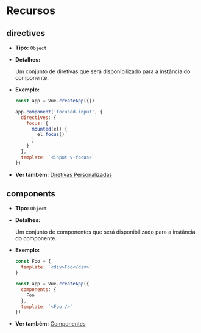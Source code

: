 # Recursos

## directives

- **Tipo:** `Object`

- **Detalhes:**

  Um conjunto de diretivas que será disponibilizado para a instância do componente.

- **Exemplo:**
  ```js
  const app = Vue.createApp({})
  
  app.component('focused-input', {
    directives: {
      focus: {
        mounted(el) {
          el.focus()
        }
      }
    },
    template: `<input v-focus>`
  })
  ```

- **Ver também:** [Diretivas Personalizadas](../guide/custom-directive.html)

## components

- **Tipo:** `Object`

- **Detalhes:**

  Um conjunto de componentes que será disponibilizado para a instância do componente.

- **Exemplo:**
  ```js
  const Foo = {
    template: `<div>Foo</div>`
  }
  
  const app = Vue.createApp({
    components: {
      Foo
    },
    template: `<Foo />`
  })
  ```

- **Ver também:** [Componentes](../guide/component-basics.html)

